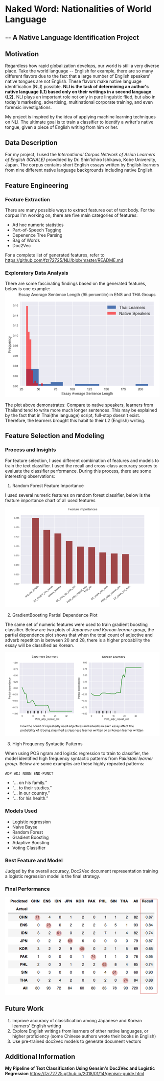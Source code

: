 # Naked Word: Nationalities of World Language
## -- A Native Language Identification Project

## Motivation
Regardless how rapid globalization develops, our world is still a very diverse place. Take the world language -- English for example, there are so many different flavors due to the fact that a large number of English speakers' native tongues are not English. These flavors make native language identification (NLI) possible. **NLI is the task of determining an author's native language (L1) based only on their writings in a second language (L2).** NLI plays an important role not only in pure linguistic flied, but also in today's marketing, advertising, multinational corporate training, and even forensic investigations.

My project is inspired by the idea of applying machine learning techniques on NLI. The ultimate goal is to train a classifier to identify a writer's native tongue, given a piece of English writing from him or her.

## Data Description
For my project, I used the _International Corpus Network of Asian Learners of English (ICNALE)_ provdided by Dr. Shin'ichiro Ishikawa, Kobe University, Japan. The corpus contains short English essays written by English learners from nine different native language backgrounds including native English.

## Feature Engineering
### Feature Extraction
There are many possible ways to extract features out of text body. For the corpus I'm working on, there are five main categories of features:
- Ad hoc numeric statistics
- Part-of-Speech Tagging
- Depenence Tree Parsing
- Bag of Words
- Doc2Vec

For a complete list of generated features, refer to https://github.com/fzr72725/NLI/blob/master/README.md

### Exploratory Data Analysis
There are some fascinating findings based on the generated features, below is one example:
![ens-tha](./images/ens-tha.png)

The plot above demonstrates: Compare to native speakers, learners from Thailand tend to write more much longer sentences. This may be explained by the fact that in Thai(the language) script, full-stop doesn't exist. Therefore, the learners brought this habit to their L2 (English) writing.

## Feature Selection and Modeling
### Process and Insights
For feature selection, I used different combination of features and models to train the text classifier. I used the recall and cross-class accuracy scores to evaluate the classifier performance. During this process, there are some interesting observations:
1. Random Forest Feature Importance

I used several numeric features on random forest classifier, below is the feature importance chart of all used features

![feature imp](./images/feature_imp.png)

2. GradientBoosting Partial Dependence Plot

The same set of numeric features were used to train gradient boosting classifier. Below are two plots of _Japanese and Korean learner group_, the partial dependence plot shows that when the total count of adjective and adverb repetition is between 20 and 28, there is a higher probability the essay will be classified as Korean.

![jp-ko](./images/jp_ko.png)

3. High Frequency Syntactic Patterns

When using POS ngram and logistic regression to train to classifier, the model identified high frequency syntactic patterns from _Pakistani learner group_. Below are some examples are these highly repeated patterns:

`ADP ADJ NOUN END-PUNCT`
- “… on his family.”
- “… to their studies.”
- “… in our country.”
- “… for his health.”

### Models Used
- Logistic regression
- Naive Bayse
- Random Forest
- Gradient Boosting
- Adaptive Boosting
- Voting Classifier

### Best Feature and Model
Judged by the overall accuracy, Doc2Vec document representation training a logistic regression model is the final strategy.
### Final Performance
![final confusion](./images/confusion_max.png)

## Future Work
1. Improve accuracy of classification among Japanese and Korean learners' English writing
2. Explore English writings from learners of other native languages, or higher proficiency (some Chinese authors wrote their books in English)
3. Use pre-trained doc2vec models to generate document vectors

## Additional Information
**My Pipeline of Text Classification Using Gensim's Doc2Vec and Logistic Regression**
https://fzr72725.github.io/2018/01/14/genism-guide.html
